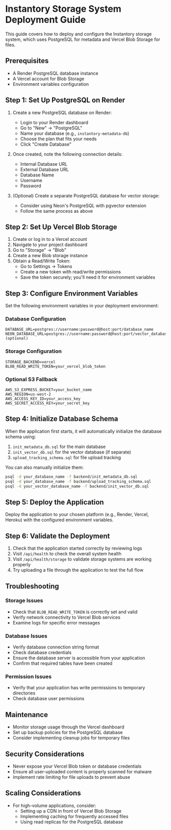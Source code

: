 # Instantory Storage System Deployment Guide

This guide covers how to deploy and configure the Instantory storage system, which uses PostgreSQL for metadata and Vercel Blob Storage for files.

## Prerequisites

- A Render PostgreSQL database instance
- A Vercel account for Blob Storage
- Environment variables configuration

## Step 1: Set Up PostgreSQL on Render

1. Create a new PostgreSQL database on Render:
   - Login to your Render dashboard
   - Go to "New" → "PostgreSQL"
   - Name your database (e.g., `instantory-metadata-db`)
   - Choose the plan that fits your needs
   - Click "Create Database"

2. Once created, note the following connection details:
   - Internal Database URL
   - External Database URL
   - Database Name
   - Username
   - Password

3. (Optional) Create a separate PostgreSQL database for vector storage:
   - Consider using Neon's PostgreSQL with pgvector extension
   - Follow the same process as above

## Step 2: Set Up Vercel Blob Storage

1. Create or log in to a Vercel account
2. Navigate to your project dashboard
3. Go to "Storage" → "Blob"
4. Create a new Blob storage instance
5. Obtain a Read/Write Token:
   - Go to Settings → Tokens
   - Create a new token with read/write permissions
   - Save the token securely; you'll need it for environment variables

## Step 3: Configure Environment Variables

Set the following environment variables in your deployment environment:

### Database Configuration
```
DATABASE_URL=postgres://username:password@host:port/database_name
NEON_DATABASE_URL=postgres://username:password@host:port/vector_database_name (optional)
```

### Storage Configuration
```
STORAGE_BACKEND=vercel
BLOB_READ_WRITE_TOKEN=your_vercel_blob_token
```

### Optional S3 Fallback
```
AWS_S3_EXPRESS_BUCKET=your_bucket_name
AWS_REGION=us-west-2
AWS_ACCESS_KEY_ID=your_access_key
AWS_SECRET_ACCESS_KEY=your_secret_key
```

## Step 4: Initialize Database Schema

When the application first starts, it will automatically initialize the database schema using:

1. `init_metadata_db.sql` for the main database
2. `init_vector_db.sql` for the vector database (if separate)
3. `upload_tracking_schema.sql` for file upload tracking

You can also manually initialize them:

```bash
psql -d your_database_name -f backend/init_metadata_db.sql
psql -d your_database_name -f backend/upload_tracking_schema.sql
psql -d your_vector_database_name -f backend/init_vector_db.sql
```

## Step 5: Deploy the Application

Deploy the application to your chosen platform (e.g., Render, Vercel, Heroku) with the configured environment variables.

## Step 6: Validate the Deployment

1. Check that the application started correctly by reviewing logs
2. Visit `/api/health` to check the overall system health
3. Visit `/api/health/storage` to validate storage systems are working properly
4. Try uploading a file through the application to test the full flow

## Troubleshooting

### Storage Issues

- Check that `BLOB_READ_WRITE_TOKEN` is correctly set and valid
- Verify network connectivity to Vercel Blob services
- Examine logs for specific error messages

### Database Issues

- Verify database connection string format
- Check database credentials
- Ensure the database server is accessible from your application
- Confirm that required tables have been created

### Permission Issues

- Verify that your application has write permissions to temporary directories
- Check database user permissions

## Maintenance

- Monitor storage usage through the Vercel dashboard
- Set up backup policies for the PostgreSQL database
- Consider implementing cleanup jobs for temporary files

## Security Considerations

- Never expose your Vercel Blob token or database credentials
- Ensure all user-uploaded content is properly scanned for malware
- Implement rate limiting for file uploads to prevent abuse

## Scaling Considerations

- For high-volume applications, consider:
  - Setting up a CDN in front of Vercel Blob Storage
  - Implementing caching for frequently accessed files
  - Using read replicas for the PostgreSQL database
